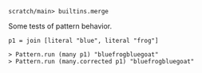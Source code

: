 ```ucm:hide
scratch/main> builtins.merge
```

Some tests of pattern behavior.

```unison
p1 = join [literal "blue", literal "frog"]

> Pattern.run (many p1) "bluefrogbluegoat" 
> Pattern.run (many.corrected p1) "bluefrogbluegoat"
```
